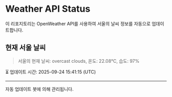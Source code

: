 
# Weather API Status

이 리포지토리는 OpenWeather API를 사용하여 서울의 날씨 정보를 자동으로 업데이트합니다.

## 현재 서울 날씨
> 서울의 현재 날씨: overcast clouds, 온도: 22.08°C, 습도: 97%

⏳ 업데이트 시간: 2025-09-24 15:41:15 (UTC)

---
자동 업데이트 봇에 의해 관리됩니다.
